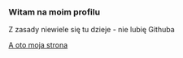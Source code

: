 ### Witam na moim profilu
Z zasady niewiele się tu dzieje - nie lubię Githuba

[A oto moja strona](https://grumczak.github.io/)
